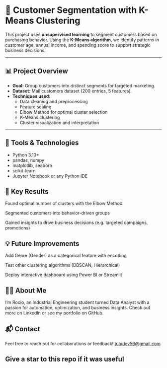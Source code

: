 # 🧠 Customer Segmentation with K-Means Clustering

This project uses **unsupervised learning** to segment customers based on purchasing behavior. Using the **K-Means algorithm**, we identify patterns in customer age, annual income, and spending score to support strategic business decisions.

---

## 📊 Project Overview

- **Goal:** Group customers into distinct segments for targeted marketing.
- **Dataset:** Mall customers dataset (200 entries, 5 features).
- **Techniques used:**
  - Data cleaning and preprocessing
  - Feature scaling
  - Elbow Method for optimal cluster selection
  - K-Means clustering
  - Cluster visualization and interpretation

---

## 🧰 Tools & Technologies

- Python 3.10+
- pandas, numpy
- matplotlib, seaborn
- scikit-learn
- Jupyter Notebook or any Python IDE

## 📌 Key Results
Found optimal number of clusters with the Elbow Method

Segmented customers into behavior-driven groups

Gained insights to drive business decisions (e.g. targeted campaigns, promotions)

## 💡 Future Improvements
Add Genre (Gender) as a categorical feature with encoding

Test other clustering algorithms (DBSCAN, Hierarchical)

Deploy interactive dashboard using Power BI or Streamlit

## 🙋‍♀️ About Me
I’m Rocío, an Industrial Engineering student turned Data Analyst with a passion for automation, optimization, and business insights.
Check out more on LinkedIn or see my portfolio on GitHub.

## 📬 Contact
Feel free to reach out for collaborations or feedback!
tunidev56@gmail.com
## Give a star to this repo if it was useful



